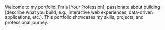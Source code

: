 Welcome to my portfolio! I'm a [Your Profession], passionate about building [describe what you build, e.g., interactive web experiences, data-driven applications, etc.]. This portfolio showcases my skills, projects, and professional journey.
